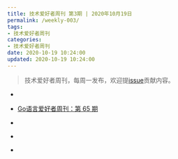 ```yaml
---
title: 技术爱好者周刊 第3期 | 2020年10月19日
permalink: /weekly-003/
tags:
- 技术爱好者周刊
categories:
- 技术爱好者周刊
date: 2020-10-19 10:24:00
updated: 2020-10-19 10:24:00
---
```


> 技术爱好者周刊，每周一发布，欢迎提[issue](https://github.com/wangyonghong/yonghong-me/issues)贡献内容。


- [](https://github.com/ruanyf/weekly/blob/master/docs/issue-128.md)

- [Go语言爱好者周刊：第 65 期](https://github.com/polaris1119/golangweekly/blob/master/docs/issue-065.md)

- [](https://github.com/zenany/weekly/blob/master/software/2020/1005.md)

- [](https://github.com/SwiftOldDriver/iOS-Weekly/blob/master/Reports/2020/%23131-2020.10.05.md)

- [](https://rweekly.org/2020-41.html)

